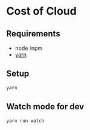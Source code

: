 # Cost of Cloud

## Requirements

- node /npm
- [yarn](https://yarnpkg.com/en/docs/install)

## Setup

```bash
yarn
```

## Watch mode for dev

```bash
yarn run watch
```

